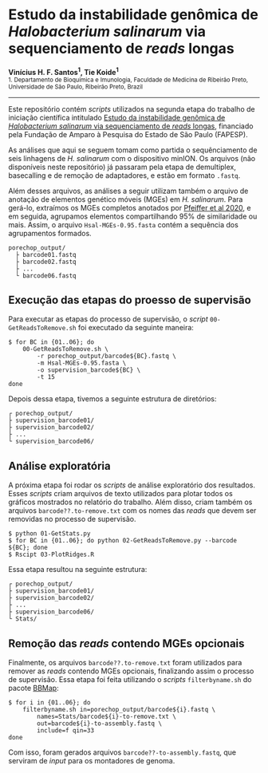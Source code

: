 # Estudo da instabilidade genômica de _Halobacterium salinarum_ via sequenciamento de _reads_ longas

__Vinícius H. F. Santos<sup>1</sup>, Tie Koide<sup>1</sup>__
<br>
<sub>1. Departamento de Bioquímica e Imunologia, Faculdade de Medicina de Ribeirão Preto, Universidade de São Paulo, Ribeirão Preto, Brazil</sub>


---
Este repositório contém _scripts_ utilizados na segunda etapa do trabalho de iniciação científica intitulado [Estudo da instabilidade genômica de _Halobacterium salinarum_ via sequenciamento de _reads_ longas](https://bv.fapesp.br/pt/bolsas/186664/estudo-da-instabilidade-genomica-de-halobacterium-salinarum-nrc-1-via-sequenciamento-de-reads-longas/), financiado pela Fundação de Amparo à Pesquisa do Estado de São Paulo (FAPESP).

As análises que aqui se seguem tomam como partida o sequênciamento de seis linhagens de _H. salinarum_ com o dispositivo minION. Os arquivos (não disponíveis neste repositório) já passaram pela etapa de demultiplex, basecalling e de remoção de adaptadores, e estão em formato `.fastq`.

Além desses arquivos, as análises a seguir utilizam também o arquivo de anotação de elementos genético móveis (MGEs) em _H. salinarum_. Para gerá-lo, extraímos os MGEs completos anotados por [Pfeiffer et al 2020](https://pubmed.ncbi.nlm.nih.gov/31296677/), e em seguida, agrupamos elementos compartilhando 95% de similaridade ou mais. Assim, o arquivo `Hsal-MGEs-0.95.fasta` contém a sequência dos agrupamentos formados. 

```
porechop_output/
  ├ barcode01.fastq
  ├ barcode02.fastq
  ├ ...
  └ barcode06.fastq
```

## Execução das etapas do proesso de supervisão

Para executar as etapas do processo de supervisão, o _script_ `00-GetReadsToRemove.sh` foi executado da seguinte maneira:

```
$ for BC in {01..06}; do
    00-GetReadsToRemove.sh \
        -r porechop_output/barcode${BC}.fastq \
        -m Hsal-MGEs-0.95.fasta \
        -o supervision_barcode${BC} \
        -t 15
done
```

Depois dessa etapa, tivemos a seguinte estrutura de diretórios:

```
┌ porechop_output/
├ supervision_barcode01/
├ supervision_barcode02/
├ ...
└ supervision_barcode06/

```

## Análise exploratória

A próxima etapa foi rodar os _scripts_ de análise exploratório dos resultados. Esses _scripts_ criam arquivos de texto utilizados para plotar todos os gráficos mostrados no relatório do trabalho. Além disso, criam também os arquivos `barcode??.to-remove.txt` com os nomes das _reads_ que devem ser removidas no processo de supervisão.

```
$ python 01-GetStats.py
$ for BC in {01..06}; do python 02-GetReadsToRemove.py --barcode ${BC}; done
$ Rscipt 03-PlotRidges.R
```

Essa etapa resultou na seguinte estrutura:

```
┌ porechop_output/
├ supervision_barcode01/
├ supervision_barcode02/
├ ...
├ supervision_barcode06/
└ Stats/
```

## Remoção das _reads_ contendo MGEs opcionais

Finalmente, os arquivos `barcode??.to-remove.txt` foram utilizados para remover as _reads_ contendo MGEs opcionais, finalizando assim o processo de supervisão. Essa etapa foi feita utilizando o _scripts_ `filterbyname.sh` do pacote [BBMap](https://sourceforge.net/projects/bbmap/):


```
$ for i in {01..06}; do
    filterbyname.sh in=porechop_output/barcode${i}.fastq \
        names=Stats/barcode${i}-to-remove.txt \
        out=barcode${i}-to-assembly.fastq \
        include=f qin=33
done
```

Com isso, foram gerados arquivos `barcode??-to-assembly.fastq`, que serviram de _input_ para os montadores de genoma.
